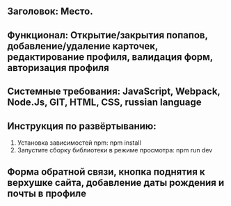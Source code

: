 ## Заголовок: Место.
## Функционал: Открытие/закрытия попапов, добавление/удаление карточек, редактирование профиля, валидация форм, авторизация профиля
## Системные требования:  JavaScript, Webpack, Node.Js, GIT, HTML, CSS, russian language
## Инструкция по развёртыванию: 
1. Установка зависимостей npm: npm install
2. Запустите сборку библиотеки в режиме просмотра: npm run dev
## Форма обратной связи, кнопка поднятия к верхушке сайта, добавление даты рождения и почты в профиле
